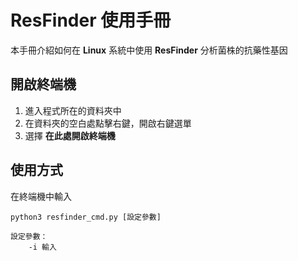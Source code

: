 # ResFinder 使用手冊

本手冊介紹如何在 **Linux** 系統中使用 **ResFinder** 分析菌株的抗藥性基因

## 開啟終端機

 1. 進入程式所在的資料夾中
 2. 在資料夾的空白處點擊右鍵，開啟右鍵選單
 3. 選擇 **在此處開啟終端機**

## 使用方式
在終端機中輸入
```
python3 resfinder_cmd.py [設定參數]

設定參數：
	-i 輸入
``` 

<!--stackedit_data:
eyJoaXN0b3J5IjpbLTE4MTU0NjE4ODQsLTExNDQ5Nzc4MjEsMj
kwNDc2OTQ5XX0=
-->